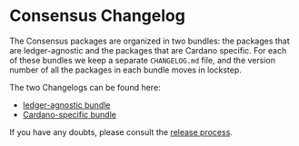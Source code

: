 # Consensus Changelog

The Consensus packages are organized in two bundles: the packages that are
ledger-agnostic and the packages that are Cardano specific. For each of these
bundles we keep a separate `CHANGELOG.md` file, and the version number of all
the packages in each bundle moves in lockstep.

The two Changelogs can be found here:
- [ledger-agnostic bundle](./ouroboros-consensus/CHANGELOG.md)
- [Cardano-specific bundle](./ouroboros-consensus-cardano/CHANGELOG.md)

If you have any doubts, please consult the [release
process](./ouroboros-consensus/docs/ReleaseProcess.md).
